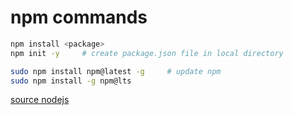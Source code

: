 # npm commands

```bash
npm install <package>
npm init -y     # create package.json file in local directory
```
```bash
sudo npm install npm@latest -g     # update npm
sudo npm install -g npm@lts
```





[source nodejs](https://nodejs.org/en/)